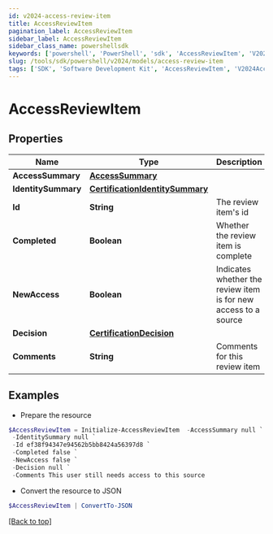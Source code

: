 ```yaml
---
id: v2024-access-review-item
title: AccessReviewItem
pagination_label: AccessReviewItem
sidebar_label: AccessReviewItem
sidebar_class_name: powershellsdk
keywords: ['powershell', 'PowerShell', 'sdk', 'AccessReviewItem', 'V2024AccessReviewItem'] 
slug: /tools/sdk/powershell/v2024/models/access-review-item
tags: ['SDK', 'Software Development Kit', 'AccessReviewItem', 'V2024AccessReviewItem']
---
```



# AccessReviewItem

## Properties

Name | Type | Description | Notes
------------ | ------------- | ------------- | -------------
**AccessSummary** | [**AccessSummary**](access-summary) |  | [optional] 
**IdentitySummary** | [**CertificationIdentitySummary**](certification-identity-summary) |  | [optional] 
**Id** | **String** | The review item's id | [optional] 
**Completed** | **Boolean** | Whether the review item is complete | [optional] 
**NewAccess** | **Boolean** | Indicates whether the review item is for new access to a source | [optional] 
**Decision** | [**CertificationDecision**](certification-decision) |  | [optional] 
**Comments** | **String** | Comments for this review item | [optional] 

## Examples

- Prepare the resource
```powershell
$AccessReviewItem = Initialize-AccessReviewItem  -AccessSummary null `
 -IdentitySummary null `
 -Id ef38f94347e94562b5bb8424a56397d8 `
 -Completed false `
 -NewAccess false `
 -Decision null `
 -Comments This user still needs access to this source
```

- Convert the resource to JSON
```powershell
$AccessReviewItem | ConvertTo-JSON
```


[[Back to top]](#) 

